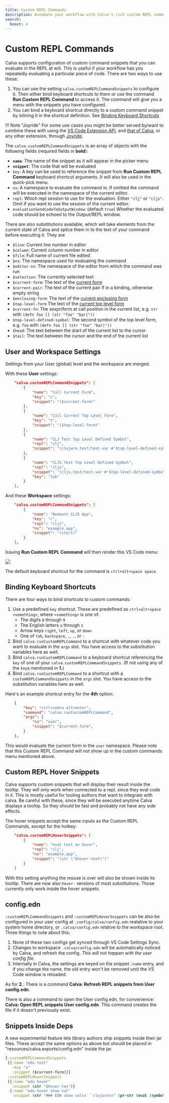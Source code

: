 ```yaml
---
title: Custom REPL Commands
description: Automate your workflow with Calva's rich custom REPL commands facilities
search:
  boost: 4
---
```


# Custom REPL Commands

Calva supports configuration of custom command snippets that you can evaluate in the REPL at will. This is useful if your workflow has you repeatedly evaluating a particular piece of code. There are two ways to use these:

1. You can use the setting `calva.customREPLCommandSnippets` to configure it. Then either bind keyboard shortcuts to them or use the command **Run Custom REPL Command** to access it. The command will give you a menu with the snippets you have configured.
2. You can bind a keyboard shortcut directly to a custom command snippet by inlining it in the shortcut definition. See [Binding Keyboard Shortcuts](#binding-keyboard-shortcuts)

!!! Note "Joyride"
    For some use cases you might be better served by/want to combine these with using the [VS Code Extension API](https://code.visualstudio.com/api/references/vscode-ap), and [that of Calva](api.md), or any other extension, through [Joyride](joyride.md).

The `calva.customREPLCommandSnippets` is an array of objects with the following fields (required fields in **bold**):

* **`name`**: The name of the snippet as it will appear in the picker menu
* **`snippet`**: The code that will be evaluated
* `key`: A key can be used to reference the snippet from **Run Custom REPL Command** keyboard shortcut arguments. It will also be used in the quick-pick menu.
* `ns`: A namespace to evaluate the command in. If omitted the command will be executed in the namespace of the current editor.
* `repl`: Which repl session to use for the evaluation. Either `"clj"` or `"cljs"`. Omit if you want to use the session of the current editor.
* `evaluationSendCodeToOutputWindow`: (default `true`) Whether the evaluated code should be echoed to the Output/REPL window.

There are also substitutions available, which will take elements from the current state of Calva and splice them in to the text of your command before executing it. They are

* `$line`: Current line number in editor
* `$column`: Current column number in editor
* `$file`: Full name of current file edited
* `$ns`: The namespace used for evaluating the command
* `$editor-ns`: The namespace of the editor from which the command was run
* `$selection`: The currently selected text
* `$current-form`: The text of the [current form](evaluation.md#current-form)
* `$current-pair`: The text of the current pair if in a binding, otherwise empty string
* `$enclosing-form`: The text of the [current enclosing form](evaluation.md#evaluate-enclosing-form)
* `$top-level-form` The text of the [current top level form](evaluation.md#current-top-level-form)
* `$current-fn`: The sexpr/form at call position in the current list, e.g. `str` with `(defn foo [] (str "foo" "bar|"))`
* `$top-level-defined-symbol`: The second symbol of the top level form, e.g. `foo` with `(defn foo [] (str "foo" "bar|"))`
* `$head`: The text between the start of the current list to the cursor
* `$tail`: The text between the cursor and the end of the current list

## User and Workspace Settings

Settings from your User (global) level and the workspace are merged.

With these **User** settings:

```json
    "calva.customREPLCommandSnippets": [
        {
            "name": "Call Current Form",
            "key": "c",
            "snippet": "($current-form)"
        },
        {
            "name": "Call Current Top Level Form",
            "key": "t",
            "snippet": "($top-level-form)"
        },
        {
            "name": "CLJ Test Top Level Defined Symbol",
            "repl": "clj",
            "snippet": "(clojure.test/test-var #'$top-level-defined-symbol)"
        },
        {
            "name": "CLJS Test Top Level Defined Symbol",
            "repl": "cljs",
            "snippet": "(cljs.test/test-var #'$top-level-defined-symbol)",
            "key": "tab"
        }
    ],
```

And these **Workspace** settings:

```json
    "calva.customREPLCommandSnippets": [
        {
            "name": "Remount CLJS App",
            "key": "r",
            "repl": "cljs",
            "ns": "example.app",
            "snippet": "(start)"
        }
    ],

```

Issuing **Run Custom REPL Command** will then render this VS Code menu:

![](images/custom-command-menu.png)

The default keyboard shortcut for the command is `ctrl+alt+space space`.

## Binding Keyboard Shortcuts

There are four ways to bind shortcuts to custom commands:

1. Use a predefined `key` shortcut. These are predefined as `ctrl+alt+space <something>`, where `<something>` is one of:
    * The digits `0` through `9`
    * The English letters `a` through `z`
    * Arrow keys `right`, `left`, `up`, or `down`
    * One of `tab`, `backspace`, `,`, `.`, or `-` 
2. Bind `calva.runCustomREPLCommand` to a shortcut with whatever code you want to evaluate in the `args` slot. You have access to the substitution variables here as well.
3. Bind `calva.runCustomREPLCommand` to a keyboard shortcut referencing the `key` of one of your `calva.customREPLCommandSnippets`. (If not using any of the `key`s mentioned in **1.**)
4. Bind `calva.runCustomREPLCommand` to a shortcut with a `customREPLCommandSnippets` in the `args` slot. You have access to the substitution variables here as well.

Here's an example shortcut entry for the **4th** option:

``` json
    {
        "key": "ctrl+cmd+u alt+enter",
        "command": "calva.runCustomREPLCommand",
        "args": {
            "ns": "user",
            "snippet": "$current-form",
        }
    },
```

This would evaluate the current form in the `user` namespace. Please note that this Custom REPL Command will not show up in the custom commands menu mentioned above.

## Custom REPL Hover Snippets

Calva supports custom snippets that will display their result inside the tooltip. They will only work when connected to a repl, since they eval code in it.
This is mostly useful for tooling authors that want to integrate with calva.
Be careful with these, since they will be executed anytime Calva displays a tooltip. So they should be fast and probably not have any side effects.

The hover snippets accept the same inputs as the Custom REPL Commands, except for the hotkey:

```json
    "calva.customREPLHoverSnippets": [
        {
            "name": "eval text on hover",
            "repl": "clj",
            "ns": "example.app",
            "snippet": "(str \"$hover-text\")"
        }
    ]
```

With this setting anything the mouse is over will also be shown inside its tooltip.
There are now also `hover-` versions of most substitutions. Those currently only work inside the hover snippets.

## config.edn

`:customREPLCommandSnippets` and `:customREPLHoverSnippets` can be also be configured in your user config at `.config/calva/config.edn` realative to your system home directory, or `.calva/config.edn` relative to the workspace root. Three things to note about this:

1. None of these two configs get synced through VS Code Settings Sync.
2. Changes to workspace `.calva/config.edn` will be automatically noticed by Calva, and refresh the config. _This will not happen with the user config file._
3. Internally in Calva, the settings are keyed on the snippet `:name` entry, and if you change the name, the old entry won't be removed until the VS Code window is reloaded.

As for **2.**: There is a command **Calva: Refresh REPL snippets from User config.edn**.

There is also a command to open the User config.edn, for convenience: **Calva: Open REPL snippets User config.edn**. This command creates the file if it doesn't previously exist.

## Snippets Inside Deps

A new experimental feature lets library authors ship snippets inside their jar files. These accept the same options as above but should be placed in "resources/calva.exports/config.edn" inside the jar.

``` clojure
{:customREPLCommandSnippets
 [{:name "edn test"
   :key "a"
   :snippet ($current-form)}]
 :customREPLHoverSnippets
 [{:name "edn hover"
   :snippet (str "$hover-tex")}
  {:name "edn hover show val"
   :snippet (str "### EDN show val\n```clojure\n" (pr-str (eval (symbol (str "$ns" "/" "$hover-top-level-defined-symbol")))) "\n```")}]}
```
